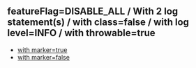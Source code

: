 ## featureFlag=DISABLE_ALL / With 2 log statement(s) / with class=false / with log level=INFO / with throwable=true

* [with marker=true](marker-true/index.md)
* [with marker=false](marker-false/index.md)


